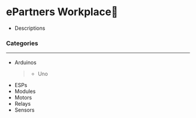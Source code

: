 # ePartners Workplace🕋
- Descriptions

### Categories<hr>
- Arduinos
    >- Uno  
- ESPs
- Modules
- Motors
- Relays
- Sensors
